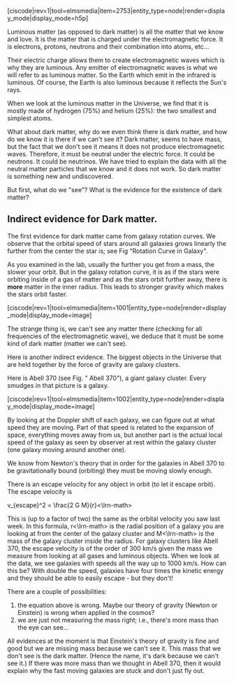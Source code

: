 [ciscode|rev=1|tool=elmsmedia|item=2753|entity_type=node|render=display_mode|display_mode=h5p]

Luminous matter (as opposed to dark matter) is all the matter that we know and love. It is the matter that is charged under the electromagnetic force. It is electrons, protons, neutrons and their combination into atoms, etc...

Their electric charge allows them to create electromagnetic waves which is why they are luminous. Any emitter of electromagnetic waves is what we will refer to as luminous matter. So the Earth which emit in the infrared is luminous. Of course, the Earth is also luminous because it reflects the Sun's rays.

When we look at the luminous matter in the Universe, we find that it is mostly made of hydrogen (75%) and helium (25%): the two smallest and simplest atoms.

What about dark matter, why do we even think there is dark matter, and how do we know it is there if we can't see it? Dark matter, seems to have mass, but the fact that we don't see it means it does not produce electromagnetic waves. Therefore, it must be neutral under the electric force. It could be neutrons. It could be neutrinos. We have tried to explain the data with all the neutral matter particles that we know and it does not work. So dark matter is something new and undiscovered.

But first, what do we "see"? What is the evidence for the existence of dark matter?

## Indirect evidence for Dark matter.

The first evidence for dark matter came from galaxy rotation curves.  We observe that the orbital speed of stars around all galaxies grows linearly the further from the center the star is; see Fig "Rotation Curve in Galaxy".  

As you examined in the lab, usually the further you get from a mass, the slower your orbit. But in the galaxy rotation curve, it is as if the stars were orbiting inside of a gas of matter and as the stars orbit further away, there is **more** matter in the inner radius. This leads to stronger gravity which makes the stars orbit faster.

[ciscode|rev=1|tool=elmsmedia|item=1001|entity_type=node|render=display_mode|display_mode=image]

The strange thing is, we can't see any matter there (checking for all frequencies of the electromagnetic wave), we deduce that it must be some kind of dark matter (matter we can't see).

Here is another indirect evidence. The biggest objects in the Universe that are held together by the force of gravity are galaxy clusters.

Here is Abell 370 (see Fig. " Abell 370"), a giant galaxy cluster. Every smudges in that picture is a galaxy.

[ciscode|rev=1|tool=elmsmedia|item=1002|entity_type=node|render=display_mode|display_mode=image]

By looking at the Doppler shift of each galaxy, we can figure out at what speed they are moving. Part of that speed is related to the expansion of space, everything moves away from us, but another part is the actual local speed of the galaxy as seen by observer at rest within the galaxy cluster (one galaxy moving around another one). 

We know from Newton's theory that in order for the galaxies in Abell 370 to be gravitationally bound (orbiting) they must be moving slowly enough.

There is an escape velocity for any object in orbit (to let it escape orbit). The escape velocity is

<lrn-math>v_{escape}^2 = \frac{2 G M}{r}<\lrn-math>

This is (up to a factor of two) the same as the orbital velocity you saw last week. In this formula, <lrn-math>r<\lrn-math> is the radial position of a galaxy you are looking at from the center of the galaxy cluster and <lrn-math>M<\lrn-math> is the mass of the galaxy cluster inside the radius. For galaxy clusters like Abell 370, the escape velocity is of the order of 300 km/s given the mass we measure from looking at all gases and luminous objects.  When we look at the data, we see galaxies with speeds all the way up to 1000 km/s. How can this be? With double the speed, galaxies have four times the kinetic energy and they should be able to easily escape - but they don't!

There are a couple of possibilities:

1. the equation above is wrong. Maybe our theory of gravity (Newton or Einstein) is wrong when applied in the cosmos?
2. we are just not measuring the mass right; i.e., there's more mass than the eye can see...

All evidences at the moment is that Einstein's theory of gravity is fine and good but we are missing mass because we can't see it. This mass that we don't see is the dark matter. (Hence the name, it's dark because we can't see it.) If there was more mass than we thought in Abell 370, then it would explain why the fast moving galaxies are stuck and don't just fly out.